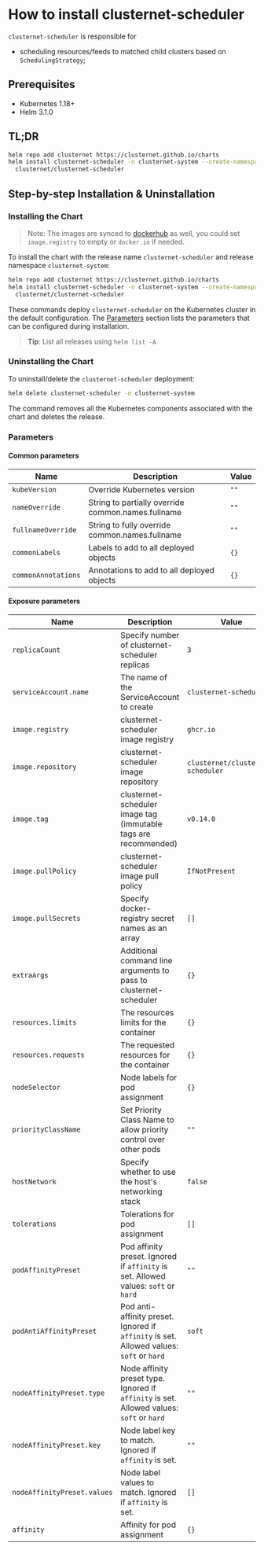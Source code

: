 # How to install clusternet-scheduler

`clusternet-scheduler` is responsible for

- scheduling resources/feeds to matched child clusters based on `SchedulingStrategy`;

## Prerequisites

- Kubernetes 1.18+
- Helm 3.1.0

## TL;DR

```bash
helm repo add clusternet https://clusternet.github.io/charts
helm install clusternet-scheduler -n clusternet-system --create-namespace \
  clusternet/clusternet-scheduler
```

## Step-by-step Installation & Uninstallation

### Installing the Chart

> Note:
> The images are synced to [dockerhub](https://hub.docker.com/u/clusternet) as well,
> you could set `image.registry` to empty or `docker.io` if needed.

To install the chart with the release name `clusternet-scheduler` and release namespace `clusternet-system`:

```bash
helm repo add clusternet https://clusternet.github.io/charts
helm install clusternet-scheduler -n clusternet-system --create-namespace \
  clusternet/clusternet-scheduler
```

These commands deploy `clusternet-scheduler` on the Kubernetes cluster in the default configuration.
The [Parameters](#parameters) section lists the parameters that can be configured during installation.

> **Tip**: List all releases using `helm list -A`

### Uninstalling the Chart

To uninstall/delete the `clusternet-scheduler` deployment:

```bash
helm delete clusternet-scheduler -n clusternet-system
```

The command removes all the Kubernetes components associated with the chart and deletes the release.

### Parameters

#### Common parameters

| Name                | Description                                        | Value |
| ------------------- | -------------------------------------------------- | ----- |
| `kubeVersion`       | Override Kubernetes version                        | `""`  |
| `nameOverride`      | String to partially override common.names.fullname | `""`  |
| `fullnameOverride`  | String to fully override common.names.fullname     | `""`  |
| `commonLabels`      | Labels to add to all deployed objects              | `{}`  |
| `commonAnnotations` | Annotations to add to all deployed objects         | `{}`  |

#### Exposure parameters

| Name                        | Description                                                                               | Value                             |
| --------------------------- | ----------------------------------------------------------------------------------------- |-----------------------------------|
| `replicaCount`              | Specify number of clusternet-scheduler replicas                                           | `3`                               |
| `serviceAccount.name`       | The name of the ServiceAccount to create                                                  | `clusternet-scheduler`            |
| `image.registry`            | clusternet-scheduler image registry                                                       | `ghcr.io`                         |
| `image.repository`          | clusternet-scheduler image repository                                                     | `clusternet/clusternet-scheduler` |
| `image.tag`                 | clusternet-scheduler image tag (immutable tags are recommended)                           | `v0.14.0`                         |
| `image.pullPolicy`          | clusternet-scheduler image pull policy                                                    | `IfNotPresent`                    |
| `image.pullSecrets`         | Specify docker-registry secret names as an array                                          | `[]`                              |
| `extraArgs`                 | Additional command line arguments to pass to clusternet-scheduler                         | `{}`                              |
| `resources.limits`          | The resources limits for the container                                                    | `{}`                              |
| `resources.requests`        | The requested resources for the container                                                 | `{}`                              |
| `nodeSelector`              | Node labels for pod assignment                                                            | `{}`                              |
| `priorityClassName`         | Set Priority Class Name to allow priority control over other pods                         | `""`                              |
| `hostNetwork`               | Specify whether to use the host's networking stack                                        | `false`                           |
| `tolerations`               | Tolerations for pod assignment                                                            | `[]`                              |
| `podAffinityPreset`         | Pod affinity preset. Ignored if `affinity` is set. Allowed values: `soft` or `hard`       | `""`                              |
| `podAntiAffinityPreset`     | Pod anti-affinity preset. Ignored if `affinity` is set. Allowed values: `soft` or `hard`  | `soft`                            |
| `nodeAffinityPreset.type`   | Node affinity preset type. Ignored if `affinity` is set. Allowed values: `soft` or `hard` | `""`                              |
| `nodeAffinityPreset.key`    | Node label key to match. Ignored if `affinity` is set.                                    | `""`                              |
| `nodeAffinityPreset.values` | Node label values to match. Ignored if `affinity` is set.                                 | `[]`                              |
| `affinity`                  | Affinity for pod assignment                                                               | `{}`                              |
